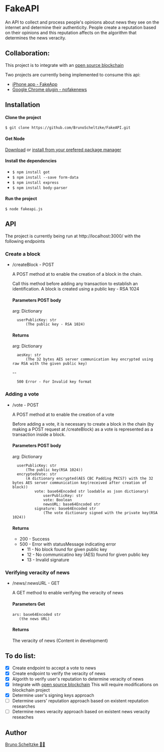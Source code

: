 # FakeAPI

<Being developed>

An API to collect and process people's opinions about news they see on the internet and determine their authenticity.
People create a reputation based on their opinions and this reputation affects on the algorithm that determines the news veracity.

## Collaboration: 
This project is to integrate with an [open source blockchain](https://github.com/regio/r2ac)

Two projects are currently being implemented to consume this api:
- [iPhone app - FakeApp](https://github.com/BrunoScheltzke/FakeApp)
- [Google Chrome plugin - nofakenews](https://github.com/brunohlippert/nofakenews)

## Installation
#### Clone the project
`$ git clone https://github.com/BrunoScheltzke/FakeAPI.git`

#### Get Node
[Download](https://nodejs.org/en/) or [install from your prefered package manager](https://nodejs.org/en/download/package-manager/)

#### Install the dependencies
* `$ npm install got`
* `$ npm install --save form-data`
* `$ npm install express`
* `$ npm install body-parser`

#### Run the project
`$ node fakeapi.js`

## API
The project is currently being run at http://localhost:3000/ with the following endpoints

### Create a block
* /createBlock - POST

    A POST method at to enable the creation of a block in the chain.

    Call this method before adding any transaction to establish an identification.
    A block is created using a public key - RSA 1024

    #### Parameters POST body
    
    arg: Dictionary
    
        userPublicKey: str
            (The public key - RSA 1024)

    #### Returns

    arg: Dictionary
    
        aesKey: str
            (The 32 bytes AES server communication key encrypted using raw RSA with the given public key)
     
     --
     
        500 Error - For Invalid key format


### Adding a vote
* /vote - POST

     A POST method at to enable the creation of a vote
    
     Before adding a vote, it is necessary to create a block in the chain (by making a POST request at /createBlock) as a vote is represented as a transaction inside a block.
    
    #### Parameters POST body

    arg: Dictionary
    
        userPublicKey: str
            (The public key(RSA 1024))
        encryptedVote: str
            (A dictionary encrypted(AES CBC Padding PKCS7) with the 32 bytes AES server communication key(received after creation of block))
                vote: base64Encoded str loadable as json dictionary)
                    userPublicKey: str
                    vote: Boolean
                    newsURL: base64Encoded str
                signature: base64Encoded str
                    (The vote dictionary signed with the private key(RSA 1024))

    #### Returns
    * 200 - Success
    * 500 - Error with statusMessage indicating error
        * 11 - No block found for given public key
        * 12 - No communicatino key (AES) found for given public key
        * 13 - Invalid signature
              
### Verifying veracity of news
* /news/:newsURL - GET

    A GET method to enable verifying the veracity of news

    #### Parameters Get
      ars: base64Encoded str
         (the news URL)
    
    #### Returns
    The veracity of news (Content in development)

## To do list:
- [x] Create endpoint to accept a vote to news
- [x] Create endpoint to verify the veracity of news
- [x] Algorith to verify user's reputation to determine veracity of news
- [x] Integrate with [open source blockchain](https://github.com/regio/r2ac) This will require modifications on blockchain project
- [x] Determine user's signing keys approach
- [ ] Determine users' reputation approach based on existent reputation researches
- [ ] Determine news veracity approach based on existent news veracity reseaches

## Author
[Bruno Scheltzke 🙋‍♂️](https://www.linkedin.com/in/brunoscheltzke/)
